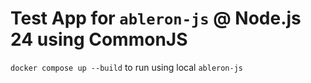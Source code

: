 # Test App for `ableron-js` @ Node.js 24 using CommonJS

`docker compose up --build` to run using local `ableron-js`
